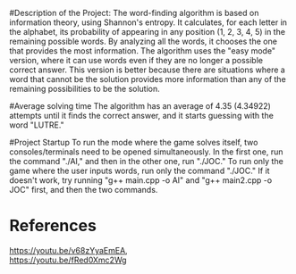 #Description of the Project:
The word-finding algorithm is based on information theory, using Shannon's entropy. It calculates, for each letter in the alphabet, its probability of appearing in any position (1, 2, 3, 4, 5) in the remaining possible words. By analyzing all the words, it chooses the one that provides the most information. The algorithm uses the "easy mode" version, where it can use words even if they are no longer a possible correct answer. This version is better because there are situations where a word that cannot be the solution provides more information than any of the remaining possibilities to be the solution.

#Average solving time
The algorithm has an average of 4.35 (4.34922) attempts until it finds the correct answer, and it starts guessing with the word "LUTRE."

#Project Startup
To run the mode where the game solves itself, two consoles/terminals need to be opened simultaneously. In the first one, run the command "./AI," and then in the other one, run "./JOC."
To run only the game where the user inputs words, run only the command "./JOC."
If it doesn't work, try running "g++ main.cpp -o AI" and "g++ main2.cpp -o JOC" first, and then the two commands.

# References
https://youtu.be/v68zYyaEmEA,  
https://youtu.be/fRed0Xmc2Wg
